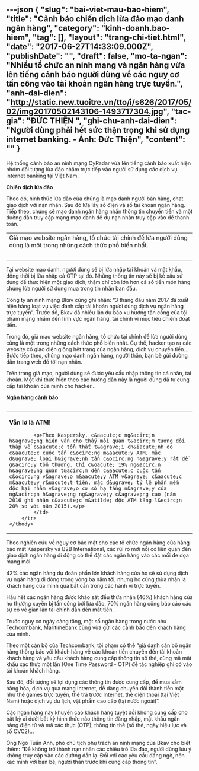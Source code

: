 ---json
{
    "slug": "bai-viet-mau-bao-hiem",
    "title": "Cảnh báo chiến dịch lừa đảo mạo danh ngân hàng",
    "category": "kinh-doanh.bao-hiem",
    "tag": [],
    "layout": "trang-chi-tiet.html",
    "date": "2017-06-27T14:33:09.000Z",
    "publishDate": "",
    "draft": false,
    "mo-ta-ngan": "Nhiều tổ chức an ninh mạng và ngân hàng vừa lên tiếng cảnh báo người dùng về các nguy cơ tấn công vào tài khoản ngân hàng trực tuyến.",
    "anh-dai-dien": "http://static.new.tuoitre.vn/tto/i/s626/2017/05/02/img20170502143106-1493717304.jpg",
    "tac-gia": "ĐỨC THIỆN  ",
    "ghi-chu-anh-dai-dien": "Người dùng phải hết sức thận trọng khi sử dụng internet banking. - Ảnh: Đức Thiện",
    "__content__": ""
}
---
<p>Hệ thống cảnh b&aacute;o an ninh mạng CyRadar vừa l&ecirc;n tiếng cảnh b&aacute;o xuất hiện nh&oacute;m đối tượng lừa đảo nhắm trực tiếp v&agrave;o người sử dụng c&aacute;c dịch vụ internet banking tại Việt Nam.</p>

<p><strong>Chiến dịch lừa đảo</strong></p>

<p>Theo đ&oacute;, h&igrave;nh thức lừa đảo của ch&uacute;ng l&agrave; mạo danh người b&aacute;n h&agrave;ng, chat giao dịch với nạn nh&acirc;n. Sau đ&oacute; lừa lấy số điện v&agrave; số t&agrave;i khoản ng&acirc;n h&agrave;ng. Tiếp theo, ch&uacute;ng sẽ mạo danh ng&acirc;n h&agrave;ng nhắn th&ocirc;ng tin chuyển tiền v&agrave; một đường dẫn truy cập mạng mạo danh để dụ nạn nh&acirc;n truy cập v&agrave;o để thanh to&aacute;n.</p>

<table align="center" border="0" cellpadding="1" cellspacing="4">
	<tbody>
		<tr>
			<td>Giả mạo website ng&acirc;n h&agrave;ng, tổ chức t&agrave;i ch&iacute;nh để lừa người d&ugrave;ng cũng l&agrave; một trong những c&aacute;ch thức phổ biến nhất.&nbsp;</td>
		</tr>
		<tr>
			<td>&nbsp;</td>
		</tr>
	</tbody>
</table>

<p>Tại website mạo danh, người d&ugrave;ng sẽ bị lừa nhập t&agrave;i khoản v&agrave; mật khẩu, đồng thời bị lừa nhập cả OTP tại đ&oacute;. Những th&ocirc;ng tin n&agrave;y sẽ bị kẻ xấu sử dụng để thực hiện một giao dịch, thậm ch&iacute; c&ograve;n lớn hơn cả số tiền m&oacute;n h&agrave;ng ch&uacute;ng lừa người sử dụng mua trong tin nhắn ban đầu.</p>

<p>C&ocirc;ng ty an ninh mạng Bkav cũng ghi nhận: &ldquo;3 th&aacute;ng đầu năm 2017 đ&atilde; xuất hiện h&agrave;ng loạt vụ việc đ&aacute;nh cắp t&agrave;i khoản người d&ugrave;ng dịch vụ ng&acirc;n h&agrave;ng trực tuyến&rdquo;. Trước đ&oacute;, Bkav đ&atilde; nhiều lần dự b&aacute;o xu hướng tấn c&ocirc;ng của tội phạm mạng nhắm đến lĩnh vực ng&acirc;n h&agrave;ng, t&agrave;i ch&iacute;nh v&igrave; mục ti&ecirc;u chiếm đoạt tiền.</p>

<p>Trong đ&oacute;, giả mạo website ng&acirc;n h&agrave;ng, tổ chức t&agrave;i ch&iacute;nh để lừa người d&ugrave;ng cũng l&agrave; một trong những c&aacute;ch thức phổ biến nhất. Cụ thể, hacker tạo ra c&aacute;c website c&oacute; giao diện giống hệt trang của ng&acirc;n h&agrave;ng, dịch vụ chuyển tiền&hellip; Bước tiếp theo, ch&uacute;ng mạo danh ng&acirc;n h&agrave;ng, người th&acirc;n, bạn b&egrave; gửi đường dẫn trang web đ&oacute; tới nạn nh&acirc;n.</p>

<p>Tr&ecirc;n trang giả mạo, người d&ugrave;ng sẽ được y&ecirc;u cầu nhập th&ocirc;ng tin c&aacute; nh&acirc;n, t&agrave;i khoản. Một khi thực hiện theo c&aacute;c hướng dẫn n&agrave;y l&agrave; người d&ugrave;ng đ&atilde; tự cung cấp t&agrave;i khoản của m&igrave;nh cho hacker...</p>

<p><strong>Ng&acirc;n h&agrave;ng cảnh b&aacute;o</strong></p>

<table align="right" border="0" cellpadding="1" cellspacing="4">
	<tbody>
		<tr>
			<td>
			<p><strong>Vẫn lơ l&agrave;&nbsp;ATM!</strong></p>

			<p>Theo Kaspersky, c&aacute;c ng&acirc;n h&agrave;ng hiện vẫn cho thấy mối quan t&acirc;m tương đối thấp về c&aacute;c tổn thất t&agrave;i ch&iacute;nh do c&aacute;c cuộc tấn c&ocirc;ng m&aacute;y ATM, mặc d&ugrave; loại h&igrave;nh tấn c&ocirc;ng n&agrave;y rất dễ g&acirc;y tổn thương. Chỉ c&oacute; 19% ng&acirc;n h&agrave;ng quan t&acirc;m đến c&aacute;c cuộc tấn c&ocirc;ng v&agrave;o m&aacute;y ATM v&agrave; c&aacute;c m&aacute;y r&uacute;t tiền, mặc d&ugrave; tỷ lệ phần mềm độc hại nhằm v&agrave;o cơ sở hạ tầng n&agrave;y của ng&acirc;n h&agrave;ng ng&agrave;y c&agrave;ng cao (năm 2016 ghi nhận c&aacute;c m&atilde; độc ATM tăng l&ecirc;n 20% so với năm 2015).</p>
			</td>
		</tr>
	</tbody>
</table>

<p>Theo nghi&ecirc;n cứu về nguy cơ bảo mật cho c&aacute;c tổ chức ng&acirc;n h&agrave;ng của h&atilde;ng bảo mật Kaspersky v&agrave; B2B International, c&aacute;c rủi ro mới nổi c&oacute; li&ecirc;n quan đến giao dịch ng&acirc;n h&agrave;ng di động c&oacute; thể đặt c&aacute;c ng&acirc;n h&agrave;ng v&agrave;o c&aacute;c mối đe dọa mạng mới.</p>

<p>42% c&aacute;c ng&acirc;n h&agrave;ng dự đo&aacute;n phần lớn kh&aacute;ch h&agrave;ng của họ sẽ sử dụng dịch vụ ng&acirc;n h&agrave;ng di động trong v&ograve;ng ba năm tới, nhưng họ cũng thừa nhận l&agrave; kh&aacute;ch h&agrave;ng của m&igrave;nh qu&aacute; bất cẩn trong c&aacute;c h&agrave;nh vi trực tuyến.</p>

<p>Hầu hết c&aacute;c ng&acirc;n h&agrave;ng được khảo s&aacute;t đều thừa nhận (46%) kh&aacute;ch h&agrave;ng của họ thường xuy&ecirc;n bị tấn c&ocirc;ng bởi lừa đảo, 70% ng&acirc;n h&agrave;ng cũng b&aacute;o c&aacute;o c&aacute;c sự cố về gian lận t&agrave;i ch&iacute;nh dẫn đến mất tiền.</p>

<p>Trước nguy cơ ng&agrave;y c&agrave;ng tăng, một số ng&acirc;n h&agrave;ng trong nước như Techcombank, Maritimebank cũng vừa gửi c&aacute;c cảnh b&aacute;o đến kh&aacute;ch h&agrave;ng của m&igrave;nh.</p>

<p>Theo một c&aacute;n bộ của Techcombank, tội phạm c&oacute; thể &ldquo;giả danh c&aacute;n bộ ng&acirc;n h&agrave;ng th&ocirc;ng b&aacute;o với kh&aacute;ch h&agrave;ng về c&aacute;c khoản tiền chuyển đến t&agrave;i khoản kh&aacute;ch h&agrave;ng v&agrave; y&ecirc;u cầu kh&aacute;ch h&agrave;ng cung cấp th&ocirc;ng tin số thẻ, c&ugrave;ng m&atilde; mật khẩu x&aacute;c thực một lần (One Time Password -&nbsp;OTP) để t&aacute;c nghiệp ghi c&oacute; v&agrave;o t&agrave;i khoản kh&aacute;ch h&agrave;ng.</p>

<p>Sau đ&oacute;, đối tượng sẽ lợi dụng c&aacute;c th&ocirc;ng tin được cung cấp, để mua sắm h&agrave;ng h&oacute;a, dịch vụ qua mạng Internet, dễ d&agrave;ng chuyển đổi th&agrave;nh tiền mặt như thẻ games trực tuyến, thẻ trả trước Internet, thẻ điện thoại (tại Việt Nam) hoặc dịch vụ du lịch, vật phẩm cao cấp (tại nước ngo&agrave;i)&rdquo;.</p>

<p>C&aacute;c ng&acirc;n h&agrave;ng n&agrave;y khuyến c&aacute;o kh&aacute;ch h&agrave;ng tuyệt đối kh&ocirc;ng cung cấp cho bất kỳ ai dưới bất kỳ h&igrave;nh thức n&agrave;o th&ocirc;ng tin đăng nhập, mật khẩu ng&acirc;n h&agrave;ng điện tử v&agrave; m&atilde; x&aacute;c thực (OTP), th&ocirc;ng tin thẻ (số thẻ, ng&agrave;y hiệu lực v&agrave; số CVC2)...</p>

<p>&Ocirc;ng Ng&ocirc; Tuấn Anh, ph&oacute; chủ tịch phụ tr&aacute;ch an ninh mạng của Bkav cho biết th&ecirc;m: &ldquo;Để kh&ocirc;ng trở th&agrave;nh nạn nh&acirc;n c&aacute;c chi&ecirc;u tr&ograve; lừa đảo, người d&ugrave;ng lưu &yacute; kh&ocirc;ng truy cập v&agrave;o c&aacute;c đường dẫn lạ. Đối với c&aacute;c y&ecirc;u cầu đ&aacute;ng ngờ, n&ecirc;n x&aacute;c minh với bạn b&egrave;, người th&acirc;n trước khi cung cấp th&ocirc;ng tin&rdquo;.</p>
